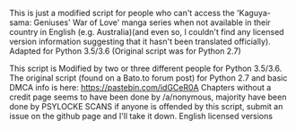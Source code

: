 This is just a modified script for people who can't access the 'Kaguya-sama: Geniuses' War of Love' manga series when not available in their country in English (e.g. Australia)(and even so, I couldn't find any licensed version information suggesting that it hasn't been translated officially). Adapted for Python 3.5/3.6 (Original script was for Python 2.7)

This script is Modified by two or three different people for Python 3.5/3.6. The original script (found on a Bato.to forum post) for Python 2.7 and basic DMCA info is here:
https://pastebin.com/idGCeR0A
Chapters without a credit page seems to have been done by /a/nonymous, majority have been done by PSYLOCKE SCANS
if anyone is offended by this script, submit an issue on the github page and I'll take it down. English licensed versions